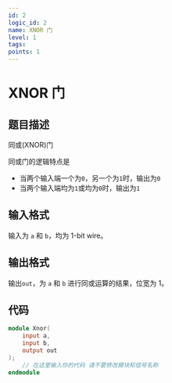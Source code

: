 ```yaml
---
id: 2
logic_id: 2
name: XNOR 门
level: 1
tags:
points: 1
---
```


# XNOR 门

## 题目描述
同或(XNOR)门

同或门的逻辑特点是

- 当两个输入端一个为`0`，另一个为`1`时，输出为`0`
- 当两个输入端均为`1`或均为`0`时，输出为`1`

## 输入格式
输入为 `a` 和 `b`，均为 1-bit wire。

## 输出格式
输出`out`，为 `a` 和 `b` 进行同或运算的结果，位宽为 1。

## 代码
```verilog
module Xnor( 
    input a, 
    input b, 
    output out
);
    // 在这里输入你的代码 请不要修改模块和信号名称
endmodule
```
